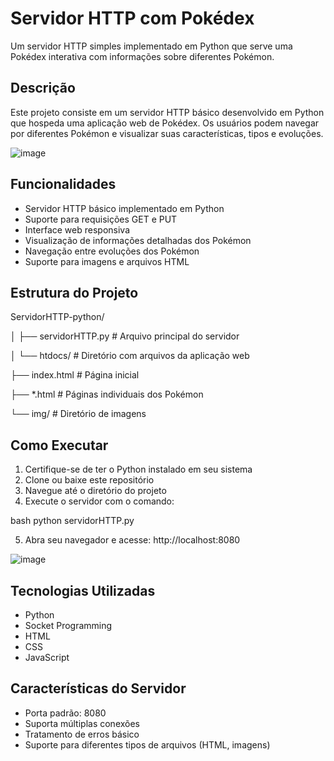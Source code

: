 # Servidor HTTP com Pokédex

Um servidor HTTP simples implementado em Python que serve uma Pokédex interativa com informações sobre diferentes Pokémon.

## Descrição

Este projeto consiste em um servidor HTTP básico desenvolvido em Python que hospeda uma aplicação web de Pokédex. Os usuários podem navegar por diferentes Pokémon e visualizar suas características, tipos e evoluções.

![image](https://github.com/user-attachments/assets/68437ab1-76cf-4986-a6fc-a7a1c20463ee)

## Funcionalidades

- Servidor HTTP básico implementado em Python
- Suporte para requisições GET e PUT
- Interface web responsiva
- Visualização de informações detalhadas dos Pokémon
- Navegação entre evoluções dos Pokémon
- Suporte para imagens e arquivos HTML

## Estrutura do Projeto

ServidorHTTP-python/

│
├── servidorHTTP.py    # Arquivo principal do servidor

│
└── htdocs/       # Diretório com arquivos da aplicação web

├── index.html    # Página inicial

├── *.html        # Páginas individuais dos Pokémon

└── img/          # Diretório de imagens

## Como Executar

1. Certifique-se de ter o Python instalado em seu sistema
2. Clone ou baixe este repositório
3. Navegue até o diretório do projeto
4. Execute o servidor com o comando:

bash
python servidorHTTP.py

5. Abra seu navegador e acesse:
http://localhost:8080

![image](https://github.com/user-attachments/assets/305edc70-8c8f-49cf-971b-e7cb6134df44)


## Tecnologias Utilizadas
- Python
- Socket Programming
- HTML
- CSS
- JavaScript
  
## Características do Servidor
- Porta padrão: 8080
- Suporta múltiplas conexões
- Tratamento de erros básico
- Suporte para diferentes tipos de arquivos (HTML, imagens)
